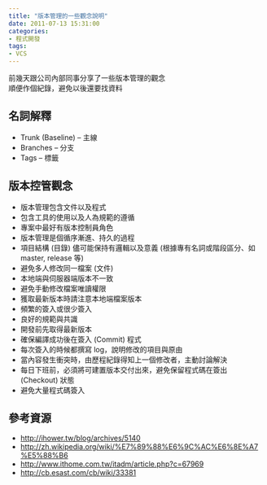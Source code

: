 ```yaml
---
title: "版本管理的一些觀念說明"
date: 2011-07-13 15:31:00
categories:
- 程式開發
tags:
- VCS
---
```


前幾天跟公司內部同事分享了一些版本管理的觀念  
順便作個紀錄，避免以後還要找資料  

<!--more-->

## 名詞解釋
* Trunk (Baseline) – 主線
* Branches – 分支
* Tags – 標籤

## 版本控管觀念
* 版本管理包含文件以及程式
* 包含工具的使用以及人為規範的遵循
* 專案中最好有版本控制員角色
* 版本管理是個循序漸進、持久的過程
* 項目結構 (目錄) 儘可能保持有邏輯以及意義 (根據專有名詞或階段區分、如 master, release 等)
* 避免多人修改同一檔案 (文件)
* 本地端與伺服器端版本不一致
* 避免手動修改檔案唯讀權限
* 獲取最新版本時請注意本地端檔案版本
* 頻繁的簽入或很少簽入
* 良好的規範與共識
* 開發前先取得最新版本
* 確保編譯成功後在簽入 (Commit) 程式
* 每次簽入的時候都撰寫 log，說明修改的項目與原由
* 當內容發生衝突時，由歷程紀錄得知上一個修改者，主動討論解決
* 每日下班前，必須將可建置版本交付出來，避免保留程式碼在簽出 (Checkout) 狀態
* 避免大量程式碼簽入

## 參考資源
* <http://ihower.tw/blog/archives/5140>
* <http://zh.wikipedia.org/wiki/%E7%89%88%E6%9C%AC%E6%8E%A7%E5%88%B6>
* <http://www.ithome.com.tw/itadm/article.php?c=67969>
* <http://cb.esast.com/cb/wiki/33381>
